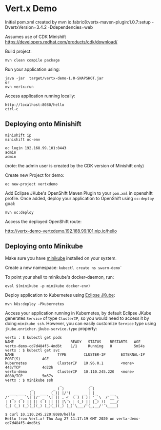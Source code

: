 # Vert.x Demo
Initial pom.xml created by
mvn io.fabric8:vertx-maven-plugin:1.0.7:setup -DvertxVersion=3.4.2 -Ddependencies=web

Assumes use of CDK Minishift
https://developers.redhat.com/products/cdk/download/

Build project:
```
mvn clean compile package
```
Run your application using:
```
java -jar  target/vertx-demo-1.0-SNAPSHOT.jar
or
mvn vertx:run
```

Access application running locally:
```
http://localhost:8080/hello
ctrl-c
```

## Deploying onto Minishift
```
minishift ip
minishift oc-env

oc login 192.168.99.101:8443
admin
admin
```
(note: the admin user is created by the CDK version of Minishift only)

Create new Project for demo:
```
oc new-project vertxdemo
```

Add Eclipse JKube's OpenShift Maven Plugin to your `pom.xml` in openshift profile. Once added, deploy your application to OpenShift using `oc:deploy` goal:

```
mvn oc:deploy
```

Access the deployed OpenShift route:

http://vertx-demo-vertxdemo.192.168.99.101.nip.io/hello

## Deploying onto Minikube
Make sure you have [minikube](https://github.com/kubernetes/minikube) installed on your system.

Create a new namespace:
``
kubectl create ns swarm-demo`
``

To point your shell to minikube's docker-daemon, run:
```
eval $(minikube -p minikube docker-env)
```
Deploy application to Kubernetes using [Eclipse JKube](https://www.eclipse.org/jkube/):
```
mvn k8s:deploy -Pkubernetes
```

Access your application running in Kubernetes, by default Eclipse JKube generates `Service` of type `ClusterIP`, so you would need to access it by doing `minikube ssh`. However, you can easily customize `Service` type using `jkube.enricher.jkube-service.type` property:
```
vertx : $ kubectl get pods
NAME                          READY   STATUS    RESTARTS   AGE
vertx-demo-cd7d484f5-4md6t    1/1     Running   0          5m54s
vertx : $ kubectl get svc
NAME                    TYPE        CLUSTER-IP       EXTERNAL-IP   PORT(S)          AGE
kubernetes              ClusterIP   10.96.0.1        <none>        443/TCP          4d22h
vertx-demo              ClusterIP   10.110.245.220   <none>        8080/TCP         5m57s
vertx : $ minikube ssh
                         _             _            
            _         _ ( )           ( )           
  ___ ___  (_)  ___  (_)| |/')  _   _ | |_      __  
/' _ ` _ `\| |/' _ `\| || , <  ( ) ( )| '_`\  /'__`\
| ( ) ( ) || || ( ) || || |\`\ | (_) || |_) )(  ___/
(_) (_) (_)(_)(_) (_)(_)(_) (_)`\___/'(_,__/'`\____)

$ curl 10.110.245.220:8080/hello
Hello from Vert.x! Thu Aug 27 11:17:19 GMT 2020 on vertx-demo-cd7d484f5-4md6t$ 
```
